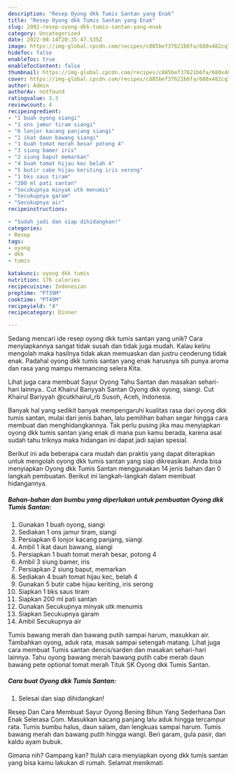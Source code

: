 ```yaml
---
description: "Resep Oyong dkk Tumis Santan yang Enak"
title: "Resep Oyong dkk Tumis Santan yang Enak"
slug: 2092-resep-oyong-dkk-tumis-santan-yang-enak
category: Uncategorized
date: 2022-08-14T20:35:47.535Z
image: https://img-global.cpcdn.com/recipes/c885bef37621b6fa/680x482cq70/oyong-dkk-tumis-santan-foto-resep-utama.jpg
hideToc: false
enableToc: true
enableTocContent: false
thumbnail: https://img-global.cpcdn.com/recipes/c885bef37621b6fa/680x482cq70/oyong-dkk-tumis-santan-foto-resep-utama.jpg
cover: https://img-global.cpcdn.com/recipes/c885bef37621b6fa/680x482cq70/oyong-dkk-tumis-santan-foto-resep-utama.jpg
author: Admin
authorAv: notfound
ratingvalue: 3.3
reviewcount: 4
recipeingredient:
- "1 buah oyong siangi"
- "1 ons jamur tiram siangi"
- "6 lonjor kacang panjang siangi"
- "1 ikat daun bawang siangi"
- "1 buah tomat merah besar potong 4"
- "3 siung bamer iris"
- "2 siung baput memarkan"
- "4 buah tomat hijau kec belah 4"
- "5 butir cabe hijau keriting iris serong"
- "1 bks saus tiram"
- "200 ml pati santan"
- "Secukupnya minyak utk menumis"
- "Secukupnya garam"
- "Secukupnya air"
recipeinstructions:

- "Sudah jadi dan siap dihidangkan!"
categories:
- Resep
tags:
- oyong
- dkk
- tumis

katakunci: oyong dkk tumis 
nutrition: 176 calories
recipecuisine: Indonesian
preptime: "PT39M"
cooktime: "PT49M"
recipeyield: "4"
recipecategory: Dinner

---
```





Sedang mencari ide resep oyong dkk tumis santan yang unik? Cara menyiapkannya sangat tidak susah dan tidak juga mudah. Kalau keliru mengolah maka hasilnya tidak akan memuaskan dan justru cenderung tidak enak. Padahal oyong dkk tumis santan yang enak harusnya sih punya aroma dan rasa yang mampu memancing selera Kita.





Lihat juga cara membuat Sayur Oyong Tahu Santan dan masakan sehari-hari lainnya.. Cut Khairul Bariyyah Santan Oyong dkk oyong, siangi. Cut Khairul Bariyyah @cutkhairul_rb Susoh, Aceh, Indonesia.

Banyak hal yang sedikit banyak mempengaruhi kualitas rasa dari oyong dkk tumis santan, mulai dari jenis bahan, lalu pemilihan bahan segar hingga cara membuat dan menghidangkannya. Tak perlu pusing jika mau menyiapkan oyong dkk tumis santan yang enak di mana pun kamu berada, karena asal sudah tahu triknya maka hidangan ini dapat jadi sajian spesial.






Berikut ini ada beberapa cara mudah dan praktis yang dapat diterapkan untuk mengolah oyong dkk tumis santan yang siap dikreasikan. Anda bisa menyiapkan Oyong dkk Tumis Santan menggunakan 14 jenis bahan dan 0 langkah pembuatan. Berikut ini langkah-langkah dalam membuat hidangannya.

<!--inarticleads1-->

##### Bahan-bahan dan bumbu yang diperlukan untuk pembuatan Oyong dkk Tumis Santan:

1. Gunakan 1 buah oyong, siangi
1. Sediakan 1 ons jamur tiram, siangi
1. Persiapkan 6 lonjor kacang panjang, siangi
1. Ambil 1 ikat daun bawang, siangi
1. Persiapkan 1 buah tomat merah besar, potong 4
1. Ambil 3 siung bamer, iris
1. Persiapkan 2 siung baput, memarkan
1. Sediakan 4 buah tomat hijau kec, belah 4
1. Gunakan 5 butir cabe hijau keriting, iris serong
1. Siapkan 1 bks saus tiram
1. Siapkan 200 ml pati santan
1. Gunakan Secukupnya minyak utk menumis
1. Siapkan Secukupnya garam
1. Ambil Secukupnya air


Tumis bawang merah dan bawang putih sampai harum, masukkan air. Tambahkan oyong, aduk rata, masak sampai setengah matang. Lihat juga cara membuat Tumis santan dencis/sarden dan masakan sehari-hari lainnya. Tahu oyong bawang merah bawang putih cabe merah daun bawang pete optional tomat merah Tituk SK Oyong dkk Tumis Santan. 

<!--inarticleads2-->

##### Cara buat Oyong dkk Tumis Santan:


1. Selesai dan siap dihidangkan!

Resep Dan Cara Membuat Sayur Oyong Bening Bihun Yang Sederhana Dan Enak Selerasa Com. Masukkan kacang panjang lalu aduk hingga tercampur rata. Tumis bumbu halus, daun salam, dan lengkuas sampai harum. Tumis bawang merah dan bawang putih hingga wangi. Beri garam, gula pasir, dan kaldu ayam bubuk. 

Gimana nih? Gampang kan? Itulah cara menyiapkan oyong dkk tumis santan yang bisa kamu lakukan di rumah. Selamat menikmati
